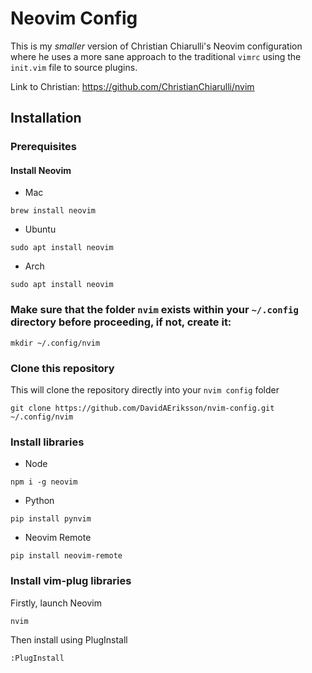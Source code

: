 # Neovim Config

This is my *smaller* version of Christian Chiarulli's Neovim configuration where he uses a more sane approach to the traditional ```vimrc``` using the ```init.vim``` file to source plugins.

Link to Christian: https://github.com/ChristianChiarulli/nvim

## Installation

### Prerequisites

#### Install Neovim

- Mac

```
brew install neovim
```

- Ubuntu

```
sudo apt install neovim
```

- Arch

```
sudo apt install neovim
```

### Make sure that the folder ```nvim``` exists within your ```~/.config``` directory before proceeding, if not, create it:

```
mkdir ~/.config/nvim
```

### Clone this repository 

This will clone the repository directly into your ```nvim config``` folder
```
git clone https://github.com/DavidAEriksson/nvim-config.git ~/.config/nvim
```

### Install libraries

- Node

```
npm i -g neovim
```

- Python

```
pip install pynvim
```

- Neovim Remote

```
pip install neovim-remote
```
### Install vim-plug libraries

Firstly, launch Neovim

```
nvim
```

Then install using PlugInstall

```
:PlugInstall
```
